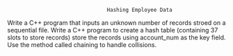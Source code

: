 									Hashing Employee Data


Write a C++ program that inputs an unknown number of records stroed on a sequential file.
Write a C++ program to create a hash table (containing 37 slots to store records) store the
records using account_num as the key field. Use the method called chaining to handle collisions. 
       